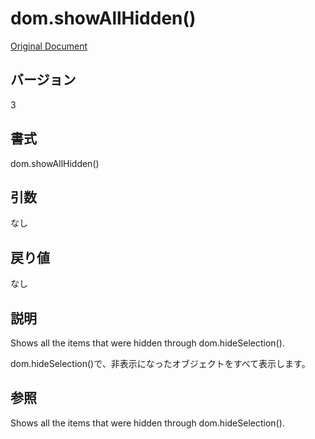 # dom.showAllHidden()

[Original Document](http://help.adobe.com/en_US/fireworks/cs/extend/WS5b3ccc516d4fbf351e63e3d1183c94988d-7fca.html)

## バージョン

3

## 書式

dom.showAllHidden()

## 引数

なし

## 戻り値

なし

## 説明

Shows all the items that were hidden through dom.hideSelection().

dom.hideSelection()で、非表示になったオブジェクトをすべて表示します。

## 参照

Shows all the items that were hidden through dom.hideSelection().
